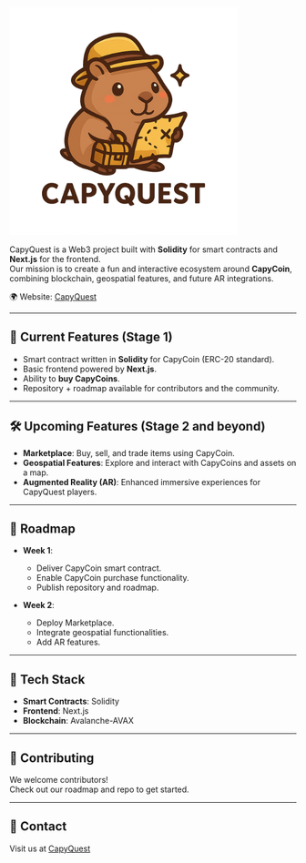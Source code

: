 <p align="left">
  <img height="400" src="./capy-quest-app/src/assets/capyquest.png" alt="CapyQuest Logo"/>
</p>

CapyQuest is a Web3 project built with **Solidity** for smart contracts and **Next.js** for the frontend.  
Our mission is to create a fun and interactive ecosystem around **CapyCoin**, combining blockchain, geospatial features, and future AR integrations.  

🌍 Website: [CapyQuest](https://capy-quest.vercel.app/)

---

## 🚀 Current Features (Stage 1)
- Smart contract written in **Solidity** for CapyCoin (ERC-20 standard).  
- Basic frontend powered by **Next.js**.  
- Ability to **buy CapyCoins**.  
- Repository + roadmap available for contributors and the community.  

---

## 🛠 Upcoming Features (Stage 2 and beyond)
- **Marketplace**: Buy, sell, and trade items using CapyCoin.  
- **Geospatial Features**: Explore and interact with CapyCoins and assets on a map.  
- **Augmented Reality (AR)**: Enhanced immersive experiences for CapyQuest players.  

---

## 📌 Roadmap
- **Week 1**:  
  - Deliver CapyCoin smart contract.  
  - Enable CapyCoin purchase functionality.  
  - Publish repository and roadmap.  

- **Week 2**:  
  - Deploy Marketplace.  
  - Integrate geospatial functionalities.  
  - Add AR features.  

---

## 📂 Tech Stack
- **Smart Contracts**: Solidity  
- **Frontend**: Next.js  
- **Blockchain**: Avalanche-AVAX  

---

## 🤝 Contributing
We welcome contributors!  
Check out our roadmap and repo to get started.  

---

## 📧 Contact
Visit us at [CapyQuest](https://capy-quest.vercel.app/)  